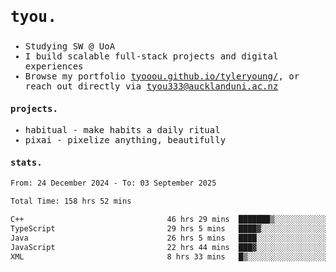 ## <samp><h3>tyou.</h3></samp>
<samp>
   
   - Studying SW @ UoA
   - I build scalable full-stack projects and digital experiences
   - Browse my portfolio [tyooou.github.io/tyleryoung/](http://tyooou.github.io/tyleryoung/), or reach out directly via [tyou333@aucklanduni.ac.nz](mailto:tyou333@aucklanduni.ac.nz)

#### projects.
- habitual - make habits a daily ritual
- pixai - pixelize anything, beautifully

#### stats.
  <!--START_SECTION:waka-->

```txt
From: 24 December 2024 - To: 03 September 2025

Total Time: 158 hrs 52 mins

C++                                46 hrs 29 mins  ███████▒░░░░░░░░░░░░░░░░░   29.15 %
TypeScript                         29 hrs 5 mins   ████▓░░░░░░░░░░░░░░░░░░░░   18.24 %
Java                               26 hrs 5 mins   ████░░░░░░░░░░░░░░░░░░░░░   16.35 %
JavaScript                         22 hrs 44 mins  ███▓░░░░░░░░░░░░░░░░░░░░░   14.26 %
XML                                8 hrs 33 mins   █▒░░░░░░░░░░░░░░░░░░░░░░░   05.36 %
```

<!--END_SECTION:waka-->
</samp>
